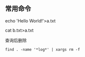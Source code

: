 ## 常用命令

echo 'Hello World!'>a.txt

cat b.txt>a.txt

查询后删除

```shell
find . -name '*log*' | xargs rm -f
```

